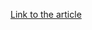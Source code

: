 [Link to the article](https://blog.talosintelligence.com/2018/07/smoking-guns-smoke-loader-learned-new.html#more)
